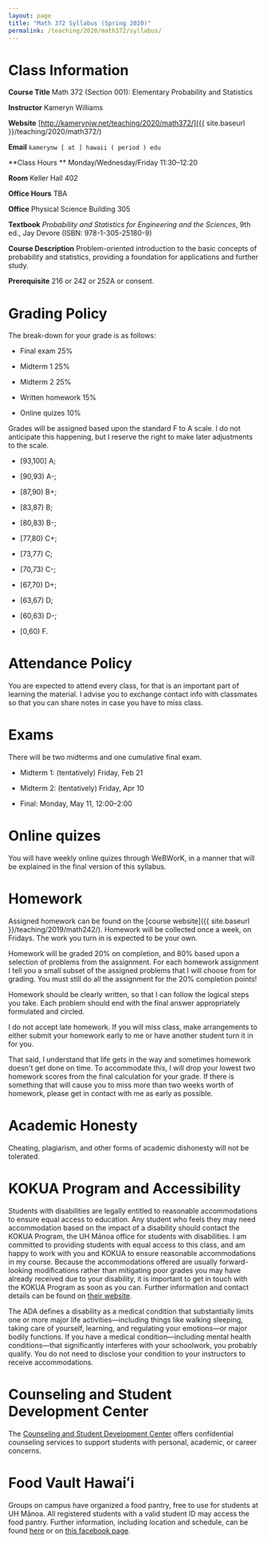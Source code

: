 ```yaml
---
layout: page
title: "Math 372 Syllabus (Spring 2020)"
permalink: /teaching/2020/math372/syllabus/
---
```


Class Information
=====

**Course Title** Math 372 (Section 001): Elementary Probability and Statistics

**Instructor** Kameryn Williams

**Website** [http://kamerynjw.net/teaching/2020/math372/]({{ site.baseurl }}/teaching/2020/math372/)

**Email** `kamerynw [ at ] hawaii ( period ) edu`

**Class Hours ** Monday/Wednesday/Friday 11:30–12:20

**Room** Keller Hall 402

**Office Hours** TBA

**Office** Physical Science Building 305

**Textbook** *Probability and Statistics for Engineering and the Sciences*, 9th ed., Jay Devore (ISBN: 978-1-305-25180-9)

**Course Description** Problem-oriented introduction to the basic concepts of probability and statistics, providing a foundation for applications and further study.

**Prerequisite** 216 or 242 or 252A or consent. 

Grading Policy
=======

The break-down for your grade is as follows:

* Final exam 25%

* Midterm 1 25%

* Midterm 2 25%

* Written homework 15%

* Online quizes 10%

Grades will be assigned based upon the standard F to A scale. I do not anticipate this happening, but I reserve the right to make later adjustments to the scale.

* [93,100] A; 

* [90,93) A-; 

* [87,90) B+; 

* [83,87) B; 

* [80,83) B-; 

* [77,80) C+; 

* [73,77) C; 

* [70,73) C-; 

* [67,70) D+; 

* [63,67) D; 

* [60,63) D-; 

* [0,60) F. 

Attendance Policy
==========

You are expected to attend every class, for that is an important part of learning the material. I advise you to exchange contact info with classmates so that you can share notes in case you have to miss class.

Exams
=====

There will be two midterms and one cumulative final exam. 

* Midterm 1: (tentatively) Friday, Feb 21

* Midterm 2: (tentatively) Friday, Apr 10

* Final: Monday, May 11, 12:00–2:00


Online quizes
======

You will have weekly online quizes through WeBWorK, in a manner that will be explained in the final version of this syllabus.


Homework
========

Assigned homework can be found on the [course website]({{ site.baseurl }}/teaching/2019/math242/). Homework will be collected once a week, on Fridays. The work you turn in is expected to be your own.

Homework will be graded 20% on completion, and 80% based upon a selection of problems from the assignment. For each homework assignment I tell you a small subset of the assigned problems that I will choose from for grading. You must still do all the assignment for the 20% completion points! 

Homework should be clearly written, so that I can follow the logical steps you take. Each problem should end with the final answer appropriately formulated and circled.

I do not accept late homework. If you will miss class, make arrangements to either submit your homework early to me or have another student turn it in for you.

That said, I understand that life gets in the way and sometimes homework doesn't get done on time. To accommodate this, I will drop your lowest two homework scores from the final calculation for your grade. If there is something that will cause you to miss more than two weeks worth of homework, please get in contact with me as early as possible.


Academic Honesty
========

Cheating, plagiarism, and other forms of academic dishonesty will not be tolerated.


KOKUA Program and Accessibility
=====

Students with disabilities are legally entitled to reasonable accommodations to ensure equal access to education. Any student who feels they may need accommodation based on the impact of a disability should contact the KOKUA Program, the UH Mānoa office for students with disabilities. I am committed to providing students with equal access to this class, and am happy to work with you and KOKUA to ensure reasonable accommodations in my course. Because the accommodations offered are usually forward-looking modifications rather than mitigating poor grades you may have already received due to your disability, it is important to get in touch with the KOKUA Program as soon as you can. Further information and contact details can be found on [their website](http://www.hawaii.edu/kokua/). 

The ADA defines a disability as a medical condition that substantially limits one or more major life activities—including things like walking sleeping, taking care of yourself, learning, and regulating your emotions—or major bodily functions. If you have a medical condition—including mental health conditions—that significantly interferes with your schoolwork, you probably qualify. You do not need to disclose your condition to your instructors to receive accommodations. 


Counseling and Student Development Center
==========

The [Counseling and Student Development Center](http://www.manoa.hawaii.edu/counseling/) offers confidential counseling services to support students with personal, academic, or career concerns. 


Food Vault Hawaiʻi
====

Groups on campus have organized a food pantry, free to use for students at UH Mānoa. All registered students with a valid student ID may access the food pantry. Further information, including location and schedule, can be found [here](https://www.hawaii.edu/news/2018/11/30/manoa-food-pantry/) or on [this facebook page](https://www.facebook.com/foodvaulthawaii/).

